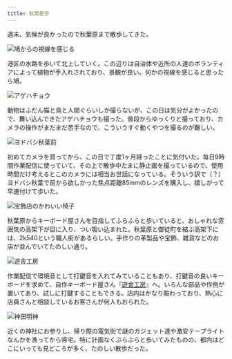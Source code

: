 ```yaml
---
title: 秋葉散歩
---
```

週末、気候が良かったので秋葉原まで散歩してきた。

![](https://lh3.googleusercontent.com/Yo9d8l2f2ZBmcg_9XWQFIRxnRbSqeU5OW8ewruqXF3HE66RRPpS52RiJh9HP91q0MZE2bvoWxPtFIkthx_jAsxkZ5O2u-uO8gc6wSg61-07QfafiWgMTHPbJGZw_C9SkMo4khpxmaoywT09OwBharhexAhI_3pE_gZiDi6NLPRfH8olftN5WF3CO5j-yIg "鳩からの視線を感じる")

港区の水路を歩いて北上していく。この辺りは自治体や近所の人達のボランティアによって植物が手入れされており、景観が良い。何かの視線を感じると思ったら鳩。

![](https://lh5.googleusercontent.com/z1iXBlBKSiqKbjP8oDE3D13gEHGcT3KCHMmOakEzxDZArbdmK5CRWiYymmUuVxyoUn13_Vlv65Rvf0zdhGxVp7b-O4qusD1zLFC9FzXgD0QyZZv8gy6Y2H_fsx7cP5NvRoqQWbqtTQYcSOqpdZ4VLplK2tgJzUK6ufghaLQ-9Vyrv4Dp3jy5rPc0Hhs0Xg "アゲハチョウ")

動物はふだん猫と鳥と人間ぐらいしか撮らないが、この日は気分がよかったので、舞い込んできたアゲハチョウも撮った。普段からゆっくりと撮っており、カメラの操作がまだまだ苦手なので、こういうすぐ動くやつを撮るのが難しい。

![](https://lh6.googleusercontent.com/KZwV3wQ_DI4pjeJvc4TtsKItyv2Hwt837fIE9rVmGqDExjFJQi12G-DQiOL8_RTnIiwn_jqv-mESr6ZSrsKJouUQG-fGeVifQBYiGasJxRtwIVkEcbwYO09hAjDbp3mZT2Gzk6PTpEw0hF_KFzyCNehoek2DxK4A7cpZXsurAoAurJ5y_bYnXMTtI4ibBQ "ヨドバシ秋葉前")

初めてカメラを買ってから、この日で丁度1ヶ月経ったことに気付いた。毎日9時間作業配信に使っていて、その上で散歩中たまに静止画を撮っているので、使用時間だけ考えるとこのカメラには相当お世話になっている。そういう訳で（？）ヨドバシ秋葉で前から欲しかった焦点距離85mmのレンズを購入し、嬉しがって早速付けて歩いた。

![](https://lh4.googleusercontent.com/y5eB6Yv2gWa-EdYUs48Y6q_Q-YjrpRDBwf2iMeLOpPE2_MNu67G98W5wmQUBMQ5sDUNsc90QXv9_dEpjj55RQFq5LLN_TVMibXuz6GLbS-TFtUYLBOZmoYPL9BPXp7ow4eDR5VAyJckNAIKoeS7xB0mjbLu0BfF-2Xbg-8alWHKiJMCn2VgdArs6tooFSg "宝飾店のかわいい椅子")

秋葉原からキーボード屋さんを目指してふらふらと歩いていると、おしゃれな雰囲気の高架下が目に入り、つい吸い込まれた。秋葉原と御徒町を結ぶ高架下には、2k540という職人街があるらしい。手作りの革製品や宝飾、雑貨などのお店が並んでいてたのしい通り。

![](https://lh5.googleusercontent.com/ikx7a_KqqAa48vkqnYLLydcLUN7Zh2yo5TL-pxbcWB5qF-321rHdLt4R2awHOE3Y0RDr3VnG_OngFuwwnNSwyQR-mwbKPuGZn-RT71iCIdxNwRM6K2JbbDSbK6XOfM_RRgGrMGDFqKQRAWnCJGtgcRWKfQQEmIsxCcP9ebKnw8NewGAnTeOWNQRjMb69UA "遊舎工房")

作業配信で環境音として打鍵音を入れてみていることもあり、打鍵音の良いキーボードを求めて、自作キーボード屋さん『[遊舎工房](https://yushakobo.jp/)』へ。いろんな部品や作例が置いてあり、試しに打鍵することもできる。店内はかなり賑わっており、熱心に店員さんと相談しているお客さんが何人もおられた。

![](https://lh3.googleusercontent.com/_xedwgmJAlFksaCHYzMQB8WEuy91xSog3HlZ_RQLUrFZTyHKdT-hVjJykn0ylTm7_eCjjjqz5dZnb46BtlyplZHdHsvopomAPv4SOXaF4x5AW9DqLkkv55BseFXOPEehqc3UMqndNbK6krU8dOBV1T9vwQWaUysL8cS2gqgVItHy03SMBeiTBDqKFdyDQA "神田明神")

近くの神社にお参りし、帰り際の電気街で謎のガジェット達や激安テープライトなんかを漁ってから帰宅。特に計画なくぶらぶらと歩いてみたものの、都内はどこにいっても見どころが多く、たのしい散歩だった。

